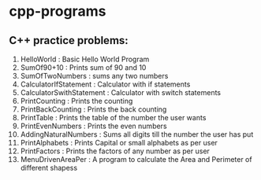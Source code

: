 # cpp-programs

<h2>C++ practice problems:</h2>

1. HelloWorld : Basic Hello World Program
2. SumOf90+10 : Prints sum of 90 and 10
3. SumOfTwoNumbers : sums any two numbers
4. CalculatorIfStatement : Calculator with if statements
5. CalculatorSwithStatement : Calculator with switch statements
6. PrintCounting : Prints the counting
7. PrintBackCounting : Prints the back counting
8. PrintTable : Prints the table of the number the user wants
9. PrintEvenNumbers : Prints the even numbers
10. AddingNaturalNumbers : Sums all digits till the number the user has put
11. PrintAlphabets : Prints Capital or small alphabets as per user
12. PrintFactors : Prints the factors of any number as per user
13. MenuDrivenAreaPer : A program to calculate the Area and Perimeter of different shapess